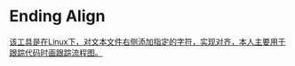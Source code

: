 # Ending Align

[该工具是在Linux下，对文本文件右侧添加指定的字符，实现对齐，本人主要用于跟踪代码时画跟踪流程图。](https://github.com/ZengjfOS/EndingAlign)